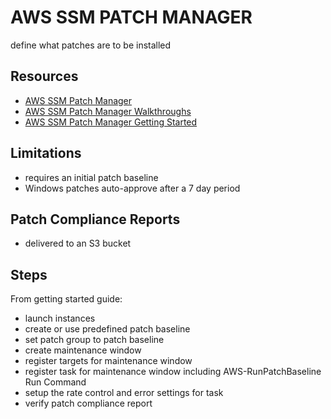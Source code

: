 # AWS SSM PATCH MANAGER

define what patches are to be installed

## Resources

- [AWS SSM Patch Manager](https://docs.aws.amazon.com/systems-manager/latest/userguide/systems-manager-patch.html)
- [AWS SSM Patch Manager Walkthroughs](https://docs.aws.amazon.com/systems-manager/latest/userguide/patch-walkthroughs.html)
- [AWS SSM Patch Manager Getting Started](https://aws.amazon.com/blogs/mt/getting-started-with-patch-manager-and-amazon-ec2-systems-manager/)

## Limitations

- requires an initial patch baseline
- Windows patches auto-approve after a 7 day period

## Patch Compliance Reports

- delivered to an S3 bucket

## Steps

From getting started guide:

- launch instances
- create or use predefined patch baseline
- set patch group to patch baseline
- create maintenance window
- register targets for maintenance window
- register task for maintenance window including AWS-RunPatchBaseline Run Command
- setup the rate control and error settings for task
- verify patch compliance report
